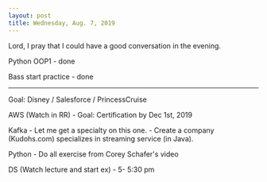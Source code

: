 ```yaml
---
layout: post
title: Wednesday, Aug. 7, 2019
---
```


Lord, I pray that I could have a good conversation in the evening.

Python OOP1 - done

Bass start practice - done

-------------------

Goal: Disney / Salesforce / PrincessCruise

AWS (Watch in RR) - Goal: Certification by Dec 1st, 2019

Kafka - Let me get a specialty on this one. - Create a company (Kudohs.com) specializes in streaming service (in Java).

Python - Do all exercise from Corey Schafer's video

DS (Watch lecture and start ex) - 5- 5:30 pm

